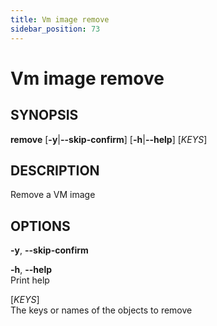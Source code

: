 ```yaml
---
title: Vm image remove
sidebar_position: 73
---
```


# Vm image remove

## SYNOPSIS

**remove** \[**-y**\|**--skip-confirm**\] \[**-h**\|**--help**\]
\[*KEYS*\]

## DESCRIPTION

Remove a VM image

## OPTIONS

**-y**, **--skip-confirm**  

**-h**, **--help**  
Print help

\[*KEYS*\]  
The keys or names of the objects to remove
